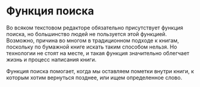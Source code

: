 
# Функция поиска

Во всяком текстовом редакторе обязательно присутствует функция поиска,
но большинство людей не пользуется этой функцией.  Возможно, причина
во многом в традиционном подходе к книгам, поскольку по бумажной книге
искать таким способом нельзя.  Но технологии не стоят на месте, и
такая функция значительно облегчает жизнь и процесс написания книги.

Функция поиска помогает, когда мы оставляем пометки внутри книги, к
которым хотим вернуться позднее, или ищем определенное слово.
